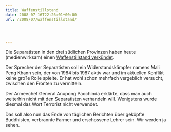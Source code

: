 ```yaml
---
title: Waffenstillstand
date: 2008-07-16T22:26:01+00:00
url: /2008/07/waffenstillstand/




---
```

Die Separatisten in den drei südlichen Provinzen haben heute (medienwirksam) einen [Waffenstillstand verkündet][1].

Der Sprecher der Separatisten soll ein Widerstandskämpfer namens Mali Peng Khann sein, der von 1984 bis 1987 aktiv war und im aktuellen Konflikt keine gro?e Rolle spielte. Er hat wohl schon mehrfach vergeblich versucht, zwischen den Fronten zu vermitteln.

Der Armeechef General Anupong Paochinda erklärte, dass man auch weiterhin nicht mit den Separatisten verhandeln will. Wenigstens wurde diesmal das Wort Terrorist nicht verwendet.

Das soll also nun das Ende von täglichen Berichten über geköpfte Buddhisten, verbrannte Farmer und erschossene Lehrer sein. Wir werden ja sehen.

 [1]: http://nationmultimedia.com/2008/07/17/national/national_30078331.php

